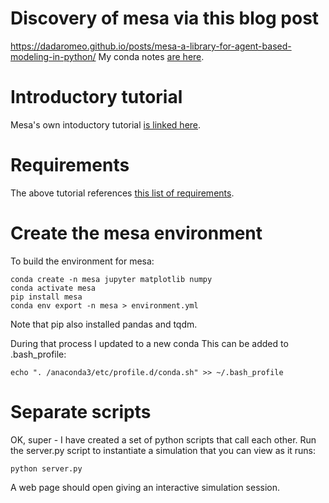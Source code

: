 # Discovery of mesa via this blog post
https://dadaromeo.github.io/posts/mesa-a-library-for-agent-based-modeling-in-python/
My conda notes [are here](https://github.com/tethig/turbo-spoon/blob/master/Installing%20Python.md).

# Introductory tutorial
Mesa's own intoductory tutorial [is linked here](http://mesa.readthedocs.io/en/latest/tutorials/intro_tutorial.html).

# Requirements
The above tutorial references [this list of requirements](https://github.com/projectmesa/mesa/blob/master/examples/boltzmann_wealth_model/requirements.txt).

# Create the mesa environment
To build the environment for mesa:
```
conda create -n mesa jupyter matplotlib numpy
conda activate mesa
pip install mesa
conda env export -n mesa > environment.yml
```
Note that pip also installed pandas and tqdm.

During that process I updated to a new conda
This can be added to .bash_profile:
```
echo ". /anaconda3/etc/profile.d/conda.sh" >> ~/.bash_profile
```
# Separate scripts
OK, super - I have created a set of python scripts that call each other. Run the server.py script to instantiate a simulation that you can view as it runs:

```
python server.py
```
A web page should open giving an interactive simulation session.
